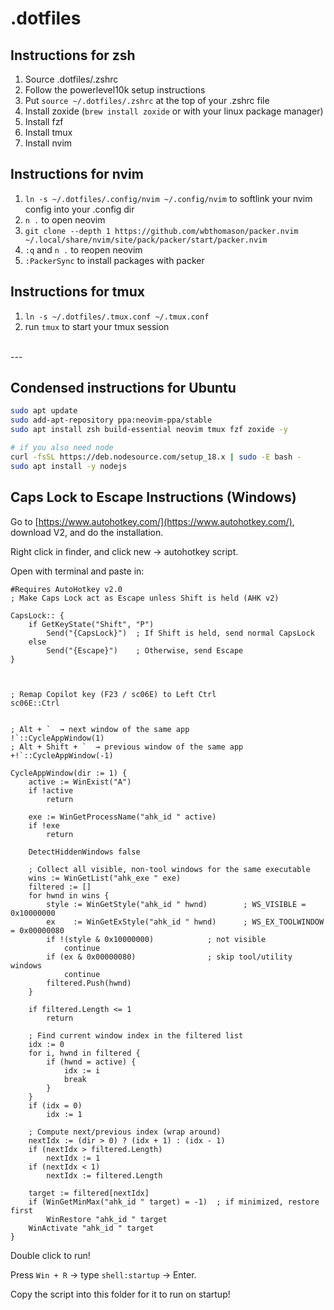 # .dotfiles

## Instructions for zsh

1. Source .dotfiles/.zshrc
2. Follow the powerlevel10k setup instructions
3. Put `source ~/.dotfiles/.zshrc` at the top of your .zshrc file
4. Install zoxide (`brew install zoxide` or with your linux package manager)
5. Install fzf
6. Install tmux
7. Install nvim

## Instructions for nvim

1. `ln -s ~/.dotfiles/.config/nvim ~/.config/nvim` to softlink your nvim config into your .config dir
2. `n .` to open neovim
3. `git clone --depth 1 https://github.com/wbthomason/packer.nvim ~/.local/share/nvim/site/pack/packer/start/packer.nvim`
4. `:q` and `n .` to reopen neovim
5. `:PackerSync` to install packages with packer

## Instructions for tmux

1. `ln -s ~/.dotfiles/.tmux.conf ~/.tmux.conf`
2. run `tmux` to start your tmux session

<br/>
---

## Condensed instructions for Ubuntu

```sh
sudo apt update
sudo add-apt-repository ppa:neovim-ppa/stable
sudo apt install zsh build-essential neovim tmux fzf zoxide -y

# if you also need node
curl -fsSL https://deb.nodesource.com/setup_18.x | sudo -E bash -
sudo apt install -y nodejs
```

## Caps Lock to Escape Instructions (Windows)

Go to [https://www.autohotkey.com/](https://www.autohotkey.com/), download V2, and do the installation.

Right click in finder, and click new -> autohotkey script.

Open with terminal and paste in:

```ahk
#Requires AutoHotkey v2.0
; Make Caps Lock act as Escape unless Shift is held (AHK v2)

CapsLock:: {
    if GetKeyState("Shift", "P")
        Send("{CapsLock}")  ; If Shift is held, send normal CapsLock
    else
        Send("{Escape}")    ; Otherwise, send Escape
}



; Remap Copilot key (F23 / sc06E) to Left Ctrl
sc06E::Ctrl


; Alt + `  → next window of the same app
!`::CycleAppWindow(1)
; Alt + Shift + `  → previous window of the same app
+!`::CycleAppWindow(-1)

CycleAppWindow(dir := 1) {
    active := WinExist("A")
    if !active
        return

    exe := WinGetProcessName("ahk_id " active)
    if !exe
        return

    DetectHiddenWindows false

    ; Collect all visible, non-tool windows for the same executable
    wins := WinGetList("ahk_exe " exe)
    filtered := []
    for hwnd in wins {
        style := WinGetStyle("ahk_id " hwnd)        ; WS_VISIBLE = 0x10000000
        ex    := WinGetExStyle("ahk_id " hwnd)      ; WS_EX_TOOLWINDOW = 0x00000080
        if !(style & 0x10000000)            ; not visible
            continue
        if (ex & 0x00000080)                ; skip tool/utility windows
            continue
        filtered.Push(hwnd)
    }

    if filtered.Length <= 1
        return

    ; Find current window index in the filtered list
    idx := 0
    for i, hwnd in filtered {
        if (hwnd = active) {
            idx := i
            break
        }
    }
    if (idx = 0)
        idx := 1

    ; Compute next/previous index (wrap around)
    nextIdx := (dir > 0) ? (idx + 1) : (idx - 1)
    if (nextIdx > filtered.Length)
        nextIdx := 1
    if (nextIdx < 1)
        nextIdx := filtered.Length

    target := filtered[nextIdx]
    if (WinGetMinMax("ahk_id " target) = -1)  ; if minimized, restore first
        WinRestore "ahk_id " target
    WinActivate "ahk_id " target
}
```

Double click to run!

Press `Win + R` → type `shell:startup` → Enter.

Copy the script into this folder for it to run on startup!
